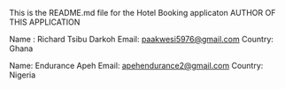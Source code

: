 This is the README.md file for the Hotel Booking applicaton
AUTHOR OF THIS APPLICATION

Name : Richard Tsibu Darkoh
Email: paakwesi5976@gmail.com
Country: Ghana 

Name: Endurance Apeh
Email: apehendurance2@gmail.com 
Country: Nigeria


